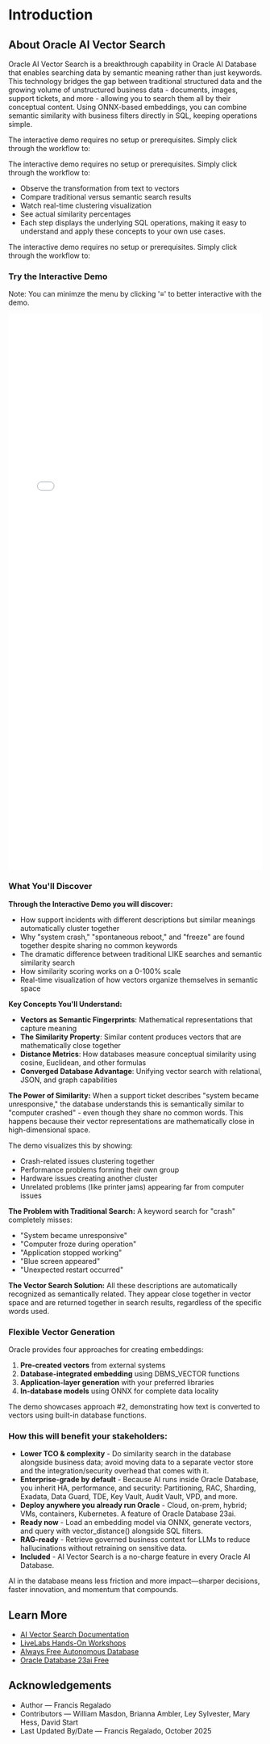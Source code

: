 # Introduction

## About Oracle AI Vector Search

Oracle AI Vector Search is a breakthrough capability in Oracle AI Database that enables searching data by semantic meaning rather than just keywords. This technology bridges the gap between traditional structured data and the growing volume of unstructured business data - documents, images, support tickets, and more - allowing you to search them all by their conceptual content. Using ONNX-based embeddings, you can combine semantic similarity with business filters directly in SQL, keeping operations simple.

The interactive demo requires no setup or prerequisites. Simply click through the workflow to:

[](youtube:REPLACE_WITH_VIDEO_ID)


The interactive demo requires no setup or prerequisites. Simply click through the workflow to:
- Observe the transformation from text to vectors
- Compare traditional versus semantic search results
- Watch real-time clustering visualization
- See actual similarity percentages
- Each step displays the underlying SQL operations, making it easy to understand and apply these concepts to your own use cases.

The interactive demo requires no setup or prerequisites. Simply click through the workflow to:

### **Try the Interactive Demo**
Note: You can minimze the menu by clicking '≡' to better interactive with the demo.

<iframe src="../vector-demo.html" width="100%" height="1100px" frameborder="0" style="min-width: 100%; min-height: 1100px; height: 1100px !important;" ></iframe>


###  
### 

### **What You'll Discover**
**Through the Interactive Demo you will discover:**
- How support incidents with different descriptions but similar meanings automatically cluster together
- Why "system crash," "spontaneous reboot," and "freeze" are found together despite sharing no common keywords
- The dramatic difference between traditional LIKE searches and semantic similarity search
- How similarity scoring works on a 0-100% scale
- Real-time visualization of how vectors organize themselves in semantic space

**Key Concepts You'll Understand:**
- **Vectors as Semantic Fingerprints**: Mathematical representations that capture meaning
- **The Similarity Property**: Similar content produces vectors that are mathematically close together
- **Distance Metrics**: How databases measure conceptual similarity using cosine, Euclidean, and other formulas
- **Converged Database Advantage**: Unifying vector search with relational, JSON, and graph capabilities

**The Power of Similarity:**
When a support ticket describes "system became unresponsive," the database understands this is semantically similar to "computer crashed" - even though they share no common words. This happens because their vector representations are mathematically close in high-dimensional space.

The demo visualizes this by showing:
- Crash-related issues clustering together
- Performance problems forming their own group
- Hardware issues creating another cluster
- Unrelated problems (like printer jams) appearing far from computer issues


**The Problem with Traditional Search:**
A keyword search for "crash" completely misses:
- "System became unresponsive"
- "Computer froze during operation"
- "Application stopped working"
- "Blue screen appeared"
- "Unexpected restart occurred"

**The Vector Search Solution:**
All these descriptions are automatically recognized as semantically related. They appear close together in vector space and are returned together in search results, regardless of the specific words used.

### **Flexible Vector Generation**

Oracle provides four approaches for creating embeddings:
1. **Pre-created vectors** from external systems
2. **Database-integrated embedding** using DBMS_VECTOR functions
3. **Application-layer generation** with your preferred libraries
4. **In-database models** using ONNX for complete data locality

The demo showcases approach #2, demonstrating how text is converted to vectors using built-in database functions.

### **How this will benefit your stakeholders:**
- **Lower TCO & complexity** - Do similarity search in the database alongside business data; avoid moving data to a separate vector store and the integration/security overhead that comes with it. 
- **Enterprise-grade by default** - Because AI runs inside Oracle Database, you inherit HA, performance, and security: Partitioning, RAC, Sharding, Exadata, Data Guard, TDE, Key Vault, Audit Vault, VPD, and more.
- **Deploy anywhere you already run Oracle** - Cloud, on-prem, hybrid; VMs, containers, Kubernetes. A feature of Oracle Database 23ai.
- **Ready now** - Load an embedding model via ONNX, generate vectors, and query with vector_distance() alongside SQL filters.
- **RAG-ready** - Retrieve governed business context for LLMs to reduce hallucinations without retraining on sensitive data.
- **Included** - AI Vector Search is a no-charge feature in every Oracle AI Database.
 
AI in the database means less friction and more impact—sharper decisions, faster innovation, and momentum that compounds.




## Learn More

- [AI Vector Search Documentation](https://docs.oracle.com/en/database/oracle/oracle-database/23/vecse/overview-ai-vector-search.html)
- [LiveLabs Hands-On Workshops](https://livelabs.oracle.com/pls/apex/f?p=133:180:114898719666832::::wid:4166)
- [Always Free Autonomous Database](https://www.oracle.com/autonomous-database/free-trial/)
- [Oracle Database 23ai Free](https://www.oracle.com/database/free/get-started/)

## Acknowledgements
- Author — Francis Regalado
- Contributors — William Masdon, Brianna Ambler, Ley Sylvester, Mary Hess, David Start
- Last Updated By/Date — Francis Regalado, October 2025
